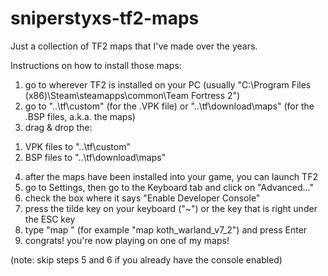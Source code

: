 # sniperstyxs-tf2-maps
Just a collection of TF2 maps that I've made over the years.

Instructions on how to install those maps:
1) go to wherever TF2 is installed on your PC (usually "C:\Program Files (x86)\Steam\steamapps\common\Team Fortress 2")
2) go to "..\tf\custom" (for the .VPK file) or "..\tf\download\maps" (for the .BSP files, a.k.a. the maps)
3) drag & drop the:
  1. VPK files to "..\tf\custom"
  2. BSP files to "..\tf\download\maps"
4) after the maps have been installed into your game, you can launch TF2
5) go to Settings, then go to the Keyboard tab and click on "Advanced..."
6) check the box where it says "Enable Developer Console"
7) press the tilde key on your keyboard ("~") or the key that is right under the ESC key
8) type "map <map name>" (for example "map koth_warland_v7_2") and press Enter
9) congrats! you're now playing on one of my maps!

(note: skip steps 5 and 6 if you already have the console enabled)
